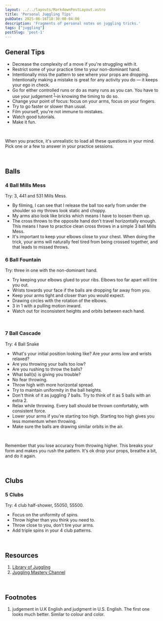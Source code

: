 ```yaml
---
layout: ../../layouts/MarkdownPostLayout.astro
title: 'Personal Juggling Tips'
pubDate: 2025-06-16T18:30:00-04:00
description: 'Fragments of personal notes on juggling tricks.' 
tags: ["juggling"]
postSlug: 'post-1'
---
```








## General Tips


- Decrease the complexity of a move if you're struggling with it.
- Restrict some of your practice time to your non-dominant hand.
- Intentionally miss the pattern to see where your props are dropping. Intentionally making a mistake is great for any activity you do — it keeps your ego in check. 
- Go for either controlled runs or do as many runs as you can. You have to use your judgement<sup class="secondary-a" > <a href= "#footnotes"> 1. </a> </sup> in knowing the timing to do so.
- Change your point of focus: focus on your arms, focus on your fingers.
- Try to go faster or slower than usual.
- Film yourself, you're not immune to mistakes.
- Watch good tutorials. 
- Make it fun.

&nbsp; 

When you practice, it's unrealistic to load all these questions in your mind. Pick one or a few to answer in your practice sessions. 



<br/>

## Balls
### 4 Ball Mills Mess




Try:  3, 441 and 531 Mills Mess.

- By filming, I can see that I release the ball too early from under the shoulder so my throws look static and choppy.
- My arms also look like bricks which means I have to loosen them up.
- The cross throws to the opposite hand don't travel horizontally enough. This means I have to practice clean cross throws in a simple 3 ball Mills Mess.
- It's important to keep your elbows close to your chest. When doing the trick, your arms will naturally feel tired from being crossed together, and that leads to missed throws.


 

###  6 Ball Fountain
Try:  three  in one with the non-dominant hand.
- Try keeping your elbows glued to your ribs. Elbows too far apart will tire you out.
- Wrists towards your face if the balls are dropping far away from you.
- Keep your arms tight and closer than you would expect.
- Drawing circles with the rotation of the elbows.
- 3 in 1 with a pulling motion inward.
- Watch out for inconsistent heights and orbits between each hand.  


&nbsp;



### 7 Ball Cascade
Try:  4 Ball Snake


- What's your initial position looking like? Are your arms low and wrists relaxed?
- Are you throwing your balls too low?
- Are you rushing to throw the balls? 
- What ball(s) is giving you trouble?
- No fear throwing.
- Throw high with more horizontal spread.
- Try to maintain uniformity in the ball heights.
- Don't think of it as juggling 7 balls. Try to think of it as 5 balls with an extra 2.
- Relax while throwing. Every ball should be thrown comfortably, with consistent force.
- Lower your arms if you're starting too high. Starting too high gives you less momentum when throwing.
- Make sure the balls are drawing similar orbits in the air.


<br/>

Remember that you lose accuracy from throwing higher. This breaks your form and makes you rush the pattern. It's ok drop your props, breathe a bit, and do it again.

&nbsp; 

## Clubs

### 5 Clubs
Try: 4 club half-shower, 55050, 55500.
 
- Focus on the uniformity of spins.
- Throw higher than you think you need to.
- Throw close to you, don't tire your arms.
- Add triple spins in your 4 club patterns.

<br/>

## Resources
1. <a  class="secondary-a" href="https://www.libraryofjuggling.com"> Library of Juggling </a>
2. <a  class="secondary-a" href="https://www.youtube.com/@JugglingMastery/videos"> Juggling Mastery Channel </a>


&nbsp;


## Footnotes
1. judgement in U.K English and judgment in U.S. English. The first one looks much better. Similar to colour and color.


